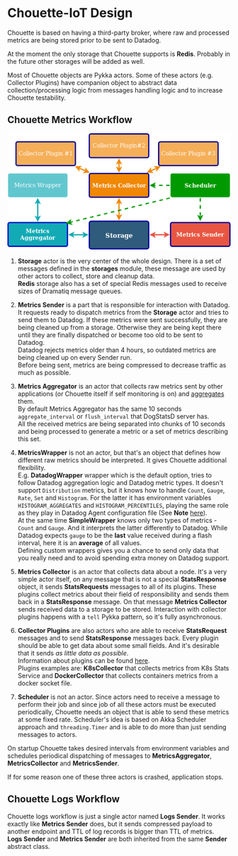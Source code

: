 # Chouette-IoT Design

Chouette is based on having a third-party broker, where raw and processed metrics are being stored prior to be sent to Datadog.

At the moment the only storage that Chouette supports is **Redis**. Probably in the future other storages will be added as well.

Most of Chouette objects are Pykka actors. Some of these actors (e.g. Collector Plugins) have companion object to abstract data collection/processing logic from  messages handling logic and to increase Chouette testability.

## Chouette Metrics Workflow

![Chouette Design Diagram](ChouetteDesign.png)

1. **Storage** actor is the very center of the whole design. There is a set of messages defined in the **storages** module, these message are used by other actors to collect, store and cleanup data.  
**Redis** storage also has a set of special Redis messages used to receive sizes of Dramatiq message queues.  

2. **Metrics Sender** is a part that is responsible for interaction with Datadog. It requests ready to dispatch metrics from the **Storage** actor and tries to send them to Datadog. If these metrics were sent successfully, they are being cleaned up from a storage. Otherwise they are being kept there until they are finally dispatched or become too old to be sent to Datadog.  
Datadog rejects metrics older than 4 hours, so outdated metrics are being cleaned up on every Sender run.  
Before being sent, metrics are being compressed to decrease traffic as much as possible.

3. **Metrics Aggregator** is an actor that collects raw metrics sent by other applications (or Chouette itself if self monitoring is on) and [aggregates](https://docs.datadoghq.com/developers/dogstatsd/data_aggregation/) them.  
By default Metrics Aggregator has the same 10 seconds `aggregate_interval` or `flush_interval` that DogStatsD server has.  
All the received metrics are being separated into chunks of 10 seconds and being processed to generate a metric or a set of metrics describing this set.  

4. **MetricsWrapper** is not an actor, but that's an object that defines how different raw metrics should be interpreted. It gives Chouette additional flexibility.  
E.g. **DatadogWrapper** wrapper which is the default option, tries to follow Datadog aggregation logic and Datadog metric types. It doesn't support `Distribution` metrics, but it knows how to handle `Count`, `Gauge`, `Rate`, `Set` and `Histogram`. For the latter it has environment variables `HISTOGRAM_AGGREGATES` and `HISTOGRAM_PERCENTILES`, playing the same role as they play in Datadog Agent configuration file (See **Note** [here](https://docs.datadoghq.com/developers/metrics/types/?tab=histogram#metric-types)).  
At the same time **SimpleWrapper** knows only two types of metrics - `Count` and `Gauge`. And it interprets the latter differently to Datadog. While Datadog expects `gauge` to be the **last** value received during a flash interval, here it is an **average** of all values.  
Defining custom wrappers gives you a chance to send only data that you really need and to avoid spending extra money on Datadog support.

5. **Metrics Collector** is an actor that collects data about a node. It's a very simple actor itself, on any message that is not a special **StatsResponse** object, it sends **StatsRequests** messages to all of its plugins. These plugins collect metrics about their field of responsibility and sends them back in a **StatsResponse** message. On that message **Metrics Collector** sends received data to a storage to be stored. Interaction with collector plugins happens with a `tell` Pykka pattern, so it's fully asynchronous.

6. **Collector Plugins** are also actors who are able to receive **StatsRequest** messages and to send **StatsResponse** messages back. Every plugin should be able to get data about some small fields. And it's desirable that it sends *as little data as possible*.  
Information about plugins can be found [here](./COLLECTOR_PLUGINS.md).  
Plugins examples are: **K8sCollector** that collects metrics from K8s Stats Service and **DockerCollector** that collects containers metrics from a docker socket file.

7. **Scheduler** is not an actor. Since actors need to receive a message to perform their job and since job of all these actors must be executed periodically, Chouette needs an object that is able to send these metrics at some fixed rate. Scheduler's idea is based on Akka Scheduler approach and `threading.Timer` and is able to do more than just sending messages to actors.

On startup Chouette takes desired intervals from environment variables and schedules periodical dispatching of messages to **MetricsAggregator**, **MetricsCollector** and **MetricsSender**.

If for some reason one of these three actors is crashed, application stops.

## Chouette Logs Workflow

Chouette logs workflow is just a single actor named **Logs Sender**. It works exactly like **Metrics Sender** does, but it sends compressed payload to another endpoint and TTL of log records is bigger than TTL of metrics.  
**Logs Sender** and **Metrics Sender** are both inherited from the same **Sender** abstract class.